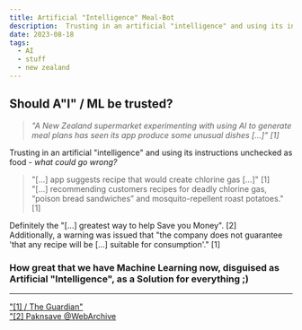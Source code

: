 ```yaml
---
title: Artificial "Intelligence" Meal-Bot
description:  Trusting in an artificial "intelligence" and using its instructions unchecked as food - what could go wrong?
date: 2023-08-18
tags:
  - AI
  - stuff
  - new zealand
---
```


## Should A"I" / ML be trusted?

> _"A New Zealand supermarket experimenting with using AI to generate meal plans has seen its app produce some unusual dishes [...]" [1]_

Trusting in an artificial "intelligence" and using its instructions unchecked as food - _what could go wrong?_

> "[...] app suggests recipe that would create chlorine gas [...]" [1]  
> "[...] recommending customers recipes for deadly chlorine gas, “poison bread sandwiches” and mosquito-repellent roast potatoes." [1]

Definitely the "[...] greatest way to help Save you Money". [2]  
Additionally, a warning was issued that "the company does not guarantee 'that any recipe will be [...] suitable for consumption'." [1]

### How great that we have Machine Learning now, disguised as Artificial "Intelligence", as a Solution for everything ;)

---
<a href="https://www.theguardian.com/world/2023/aug/10/pak-n-save-savey-meal-bot-ai-app-malfunction-recipes" target="_blank">"[1] / The Guardian"</a>  
<a href="https://web.archive.org/web/20230813215013/https://www.paknsave.co.nz/news/2023/savey-meal-bot" target="_blank">"[2] Paknsave @WebArchive</a>